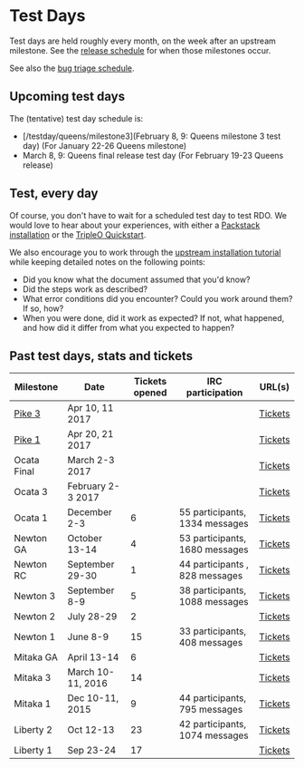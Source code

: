 # Test Days

Test days are held roughly every month, on the week after an upstream
milestone. See the [release
schedule](http://releases.openstack.org/queens/schedule.html) for when
those milestones occur.

See also the [bug triage schedule](/contribute/rdo-bugtriage/).

## Upcoming test days

The (tentative) test day schedule is:

* [/testday/queens/milestone3](February 8, 9: Queens milestone 3 test day) (For January 22-26 Queens milestone)
* March 8, 9: Queens final release test day (For February 19-23 Queens release)

## Test, every day

Of course, you don't have to wait for a scheduled test day to test RDO.
We would love to hear about your experiences, with either a [Packstack
installation](/install/packstack) or the [TripleO Quickstart](/tripleo).

We also encourage you to work through the [upstream installation
tutorial](https://docs.openstack.org/draft/install-guide-rdo/)
while keeping detailed notes on the following points:

* Did you know what the document assumed that you'd know?
* Did the steps work as described?
* What error conditions did you encounter? Could you work around them?
  If so, how?
* When you were done, did it work as expected? If not, what happened, and
  how did it differ from what you expected to happen?

## Past test days, stats and tickets

| Milestone | Date | Tickets opened | IRC participation | URL(s) |
|-----------|------|----------------|-------------------|--------|
| [Pike 3](/testday/pike/milestone3) | Apr 10, 11 2017 | | | [Tickets](https://bugzilla.redhat.com/buglist.cgi?bug_status=NEW&bug_status=ASSIGNED&bug_status=POST&bug_status=MODIFIED&bug_status=ON_DEV&bug_status=ON_QA&bug_status=VERIFIED&bug_status=RELEASE_PENDING&chfield=%5BBug%20creation%5D&chfieldfrom=2017-04-22&chfieldto=2017-08-11&classification=Community&product=RDO&query_format=advanced) |
| [Pike 1](/testday/pike/milestone1) | Apr 20, 21 2017 | | | [Tickets](https://bugzilla.redhat.com/buglist.cgi?bug_status=NEW&bug_status=ASSIGNED&bug_status=POST&bug_status=MODIFIED&bug_status=ON_DEV&bug_status=ON_QA&bug_status=VERIFIED&bug_status=RELEASE_PENDING&chfield=%5BBug%20creation%5D&chfieldfrom=2017-03-04&chfieldto=2017-04-21&classification=Community&product=RDO&query_format=advanced) |
| Ocata Final | March 2-3 2017 | | | [Tickets](https://bugzilla.redhat.com/buglist.cgi?bug_status=NEW&bug_status=ASSIGNED&bug_status=POST&bug_status=MODIFIED&bug_status=ON_DEV&bug_status=ON_QA&bug_status=VERIFIED&bug_status=RELEASE_PENDING&chfield=%5BBug%20creation%5D&chfieldfrom=2017-02-04&chfieldto=2017-03-03&classification=Community&product=RDO&query_format=advanced) |
| Ocata 3 | February 2-3 2017 | | | [Tickets](https://bugzilla.redhat.com/buglist.cgi?bug_status=NEW&bug_status=ASSIGNED&bug_status=POST&bug_status=MODIFIED&bug_status=ON_DEV&bug_status=ON_QA&bug_status=VERIFIED&bug_status=RELEASE_PENDING&chfield=%5BBug%20creation%5D&chfieldfrom=2016-12-04&chfieldto=2017-02-03&classification=Community&list_id=7044698&product=RDO&query_format=advanced) |
| Ocata 1 | December 2-3 | 6  | 55 participants, 1334 messages  | [Tickets](http://tm3.org/cu) |
| Newton GA | October 13-14 | 4 | 53 participants, 1680 messages | [Tickets](https://bugzilla.redhat.com/buglist.cgi?bug_status=NEW&bug_status=ASSIGNED&bug_status=POST&bug_status=MODIFIED&bug_status=ON_DEV&bug_status=ON_QA&bug_status=VERIFIED&bug_status=RELEASE_PENDING&chfield=%5BBug%20creation%5D&chfieldfrom=2016-10-12&chfieldto=2016-10-15&classification=Community&list_id=4344410&product=RDO&query_format=advanced)  |
| Newton RC | September 29-30 | 1 | 44 participants , 828 messages | [Tickets](https://bugzilla.redhat.com/buglist.cgi?bug_status=NEW&bug_status=ASSIGNED&bug_status=POST&bug_status=MODIFIED&bug_status=ON_DEV&bug_status=ON_QA&bug_status=VERIFIED&bug_status=RELEASE_PENDING&chfield=%5BBug%20creation%5D&chfieldfrom=2016-09-28&chfieldto=2016-10-01&classification=Community&list_id=4344410&product=RDO&query_format=advanced)  |
| Newton 3  | September 8-9 | 5 | 38 participants, 1088 messages | [Tickets](https://bugzilla.redhat.com/buglist.cgi?bug_status=NEW&bug_status=ASSIGNED&bug_status=POST&bug_status=MODIFIED&bug_status=ON_DEV&bug_status=ON_QA&bug_status=VERIFIED&bug_status=RELEASE_PENDING&chfield=%5BBug%20creation%5D&chfieldfrom=2016-09-07&chfieldto=2016-09-10&classification=Community&list_id=4344410&product=RDO&query_format=advanced)  |
| Newton 2  | July 28-29 | 2 | | [Tickets](https://bugzilla.redhat.com/buglist.cgi?bug_status=NEW&bug_status=ASSIGNED&bug_status=POST&bug_status=MODIFIED&bug_status=ON_DEV&bug_status=ON_QA&bug_status=VERIFIED&bug_status=RELEASE_PENDING&chfield=%5BBug%20creation%5D&chfieldfrom=2016-07-27&chfieldto=2016-07-30&classification=Community&list_id=4344410&product=RDO&query_format=advanced) |
| Newton 1  | June 8-9 | 15 | 33 participants, 408 messages | [Tickets](https://bugzilla.redhat.com/buglist.cgi?bug_status=NEW&bug_status=ASSIGNED&bug_status=POST&bug_status=MODIFIED&bug_status=ON_DEV&bug_status=ON_QA&bug_status=VERIFIED&bug_status=RELEASE_PENDING&chfield=%5BBug%20creation%5D&chfieldfrom=2016-06-08&chfieldto=2016-06-11&classification=Community&list_id=4344410&product=RDO&query_format=advanced) |
| Mitaka GA | April 13-14 | 6 | | [Tickets](http://tm3.org/rdo-mitaka-test) |
| Mitaka 3  | March 10-11, 2016 | 14 | |  [Tickets](https://bugzilla.redhat.com/buglist.cgi?bug_status=NEW&bug_status=ASSIGNED&bug_status=POST&bug_status=MODIFIED&bug_status=ON_DEV&bug_status=ON_QA&bug_status=VERIFIED&bug_status=RELEASE_PENDING&chfield=%5BBug%20creation%5D&chfieldfrom=2016-03-09&chfieldto=2016-03-12&classification=Community&list_id=4344410&product=RDO&query_format=advanced) | 
| Mitaka 1  | Dec 10-11, 2015 | 9 | 44 participants, 795 messages  | [Tickets](https://goo.gl/51Dz97) |
| Liberty 2 | Oct 12-13 | 23 | 42 participants, 1074 messages | [Tickets](https://goo.gl/D6VeQ0) |
| Liberty 1 | Sep 23-24 | 17 |  | [Tickets](https://goo.gl/OIPNt3) |
